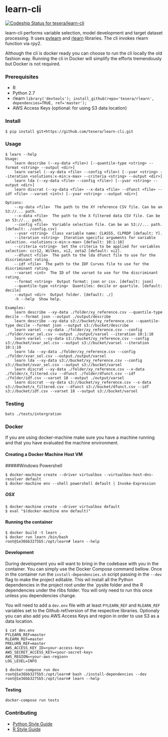 # learn-cli

[ ![Codeship Status for tesera/learn-cli](https://codeship.com/projects/f2a31230-b7e8-0133-9192-1269d3e58a72/status?branch=master)](https://codeship.com/projects/134949)

learn-cli performs variable selection, model development and target dataset processing. It uses [pylearn](https://github.com/tesera/pylearn) and [rlearn](https://github.com/tesera/rlearn) libraries. The cli invokes rlearn function via rpy2.

Although the cli is docker ready you can choose to run the cli locally the old fashion way. Running the cli in Docker will simplify the efforts tremendously but Docker is not required.

### Prerequisites

* R
* Python 2.7
* rlearn `library('devtools'); install_github(repo='tesera/rlearn', dependencies=TRUE, ref='master');`
* AWS Access Keys (optional: for using S3 data location)

### Install

```console
$ pip install git+https://github.com/tesera/learn-cli.git
```

### Usage
```console
$ learn --help
Usage:
    learn describe (--xy-data <file>) [--quantile-type <string> --format <string> --output <dir>]
    learn varsel (--xy-data <file> --config <file>) [--yvar <string> --iteration <solutions:x-min:x-max> --criteria <string> --output <dir>]
    learn lda (--xy-data <file> --config <file>) [--yvar <string> --output <dir>]
    learn discrat (--xy-data <file> --x-data <file> --dfunct <file> --idf <file> --varset <int>) [--yvar <string> --output <dir>]

Options:
    --xy-data <file>  The path to the XY reference CSV file. Can be an S3://... path.
    --x-data <file>  The path to the X filtered data CSV file. Can be an S3://... path.
    --config <file>  Variable selection file. Can be an S3://... path. [default: ./config.csv]
    --yvar <string>  Class variable name: CLASS5, CLPRDP [default: Y].
    --iteration <string>  Iteration specific arguments for variable selection. <solutions:x-min:x-max> [default: 10:1:10]
    --criteria <string>  Set the criteria to be applied for variables selection: ccr12, Wilkes, xi2, zeta2 [default: xi2].
    --dfunct <file>  The path to the lda dfunct file to use for the discriminant rating.
    --idf <file>  The path to the IDF Curves file to use for the discriminant rating.
    --varset <int>  The ID of the varset to use for the discriminant rating.
    --format <string>  Output format: json or csv. [default: json]
    --quantile-type <string>  Quantiles: decile or quartile. [default: decile]
    --output <dir>  Output folder. [default: ./]
    -h --help  Show help.

Examples:
    learn describe --xy-data ./folder/xy_reference.csv --quantile-type decile --format json --output ./output/describe
    learn describe --xy-data s3://bucket/xy_reference.csv --quantile-type decile --format json --output s3://bucket/describe
    learn varsel --xy-data ./folder/xy_reference.csv --config ./folder/xvar_sel.csv --output ./output/varsel --iteration 10:1:10
    learn varsel --xy-data s3://bucket/xy_reference.csv --config s3://bucket/xvar_sel.csv --output s3://bucket/varsel --iteration 10:1:10
    learn lda --xy-data ./folder/xy_reference.csv --config ./folder/xvar_sel.csv --output./output/varsel
    learn lda --xy-data s3://bucket/xy_reference.csv --config s3://bucket/xvar_sel.csv --output s3://bucket/varsel
    learn discrat --xy-data ./folder/xy_reference.csv --x-data ./folder/x_filtered.csv --dfunct ./folder/dfunct.csv --idf ./folder/idf.csv --varset 18 --output ./output/varsel
    learn discrat --xy-data s3://bucket/xy_reference.csv --x-data s3://bucket/x_filtered.csv --dfunct s3://bucket/dfunct.csv --idf s3://bucket/idf.csv --varset 18 --output s3://bucket/varsel
```

### Testing

`bats ./tests/intergration`

### Docker

If you are using docker-machine make sure you have a machine running and that you have evaluated the machine environment.

#### Creating a Docker Machine Host VM

#####Windows Powershell
```console
$ docker-machine create --driver virtualbox --virtualbox-host-dns-resolver default
$ docker-machine env --shell powershell default | Invoke-Expression
```

##### OSX
```console
$ docker-machine create --driver virtualbox default
$ eval "$(docker-machine env default)"
```

#### Running the container

```console
$ docker build -t learn .
$ docker run learn /bin/bash
root@1e36bb3275b5:/opt/learn# learn --help
```

#### Development

During development you will want to bring in the codebase with you in the container. You can simply use the Docker Compose command bellow. Once in the container run the `install-dependencies.sh` script passing in the `--dev` flag to make the project editable. This wil install all the Python dependencies in the project root under the `pysite folder and the R dependencies under the rlibs folder. You will only need to run this once unless you dependencies change.

You will need to add a `dev.env` file with at least `PYLEARN_REF` and `RLEARN_REF` variables set to the Github ref/version of the respective libraries. Optionaly you can also add you AWS Access Keys and region in order to use S3 as a data location.

```console
$ cat dev.env
PYLEARN_REF=master
RLEARN_REF=master
PRELURN_REF=master
AWS_ACCESS_KEY_ID=<your-access-key>
AWS_SECRET_ACCESS_KEY=<your-secret-key>
AWS_REGION=<your-aws-region>
LOG_LEVEL=INFO
```

```console
$ docker-compose run dev
root@1e36bb3275b5:/opt/learn# bash ./install-dependencies --dev
root@1e36bb3275b5:/opt/learn# learn --help
```

#### Testing

`docker-compose run tests`

### Contributing

- [Python Style Guide](https://www.python.org/dev/peps/pep-0008/)
- [R Style Guide](http://adv-r.had.co.nz/Style.html)
